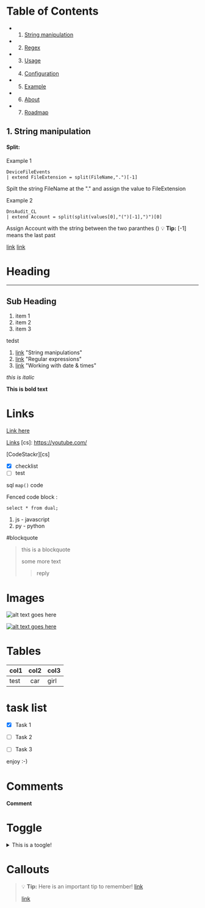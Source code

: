 # Table of Contents

<!-- vscode-markdown-toc -->
* 1. [String manipulation](#Summary)
* 2. [Regex](#Features)
* 3. [Usage](#Usage)
* 4. [Configuration](#Configuration)
* 5. [Example](#Example)
* 6. [About](#About)
* 7. [Roadmap](#Roadmap)

<!-- vscode-markdown-toc-config
    numbering=true
    autoSave=true
    /vscode-markdown-toc-config -->
<!-- /vscode-markdown-toc -->


## 1. <a name='String manipulation'></a>String manipulation 

#### Split:
Example 1
```kusto
DeviceFileEvents
| extend FileExtension = split(FileName,".")[-1]
```
Spilt the string FileName at the "." and assign the value to FileExtension

Example 2
```kusto
DnsAudit_CL
| extend Account = split(split(values[0],"(")[-1],")")[0]
```
Assign Account with the string between the two paranthes ()
:bulb: **Tip:** [-1] means the last past

[link](Powershell.md "Powershell.md")
[link](Python.md)

# Heading

---

## Sub Heading

1. item 1
2. item 2
3. item 3


tedst

1. [link](Strings.md) "String manipulations"
2. [link](Regex.md) "Regular expressions"
3. [link](DatesTimes.md) "Working with date & times"

*this is italic*

**This is bold text**

# Links
[Link here](http://dr.dk "hover over text")

[Links](#links)
[cs]: https://youtube.com/

[CodeStackr][cs]

-[x] checklist
-[ ] test

sql `map()` code

Fenced code block :
```
select * from dual;
```
1. js - javascript
2. py - python

#blockquote
> this is a blockquote
>
> some more text
>  >reply

# Images

![alt text goes here](/codecat.png)

[![alt text goes here](/codecat.png)](https://codecats.xyz)

# Tables

| col1 | col2 | col3 |
| :--- | :---: | :--- | 
| test | car | girl |

# task list
- [x] Task 1
- [ ] Task 2
- [ ] Task 3


enjoy :-)

# Comments
[This is a hidden comment.]: #

#### Comment

# Toggle
<details>
    <summary>This is a toogle!</summary>
    Content of toggle.
</details>

# Callouts

> :bulb: **Tip:** Here is an important tip to remember!
> [link](https://www.youtube.com/watch?v=ftOBvusMHjQ)
> 
> [link](https://https://github.com/codeSTACKr/markdown-crash-course "kursus materiale")